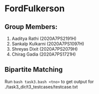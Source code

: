 # FordFulkerson

## Group Members:
1. Aaditya Rathi (2020A7PS2191H)
2. Sankalp Kulkarni (2020A7PS1097H)
3. Shreyas Dixit (2020A7PS2079H)
4. Chirag Gadia (2020A7PS1721H)

## Bipartite Matching
Run `bash task3.bash <tno>` to get output for ./task3_dir/t3_testcases/testcase<tno>.txt
